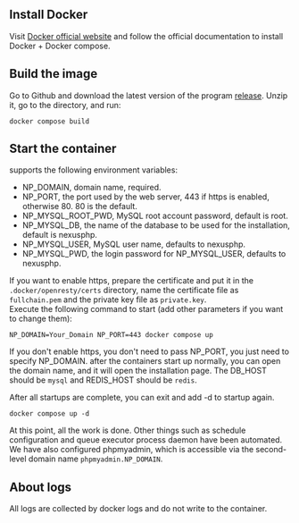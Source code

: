 
## Install Docker

Visit [Docker official website](https://docs.docker.com/engine/install/) and follow the official documentation to install Docker + Docker compose.

## Build the image

Go to Github and download the latest version of the program [release](https://github.com/xiaomlove/nexusphp/releases/latest). Unzip it, go to the directory, and run: 
``` 
docker compose build 
```

## Start the container 
supports the following environment variables:
- NP_DOMAIN, domain name, required.
- NP_PORT, the port used by the web server, 443 if https is enabled, otherwise 80. 80 is the default.
- NP_MYSQL_ROOT_PWD, MySQL root account password, default is root.
- NP_MYSQL_DB, the name of the database to be used for the installation, default is nexusphp.
- NP_MYSQL_USER, MySQL user name, defaults to nexusphp.
- NP_MYSQL_PWD, the login password for NP_MYSQL_USER, defaults to nexusphp.

If you want to enable https, prepare the certificate and put it in the `.docker/openresty/certs` directory, name the certificate file as `fullchain.pem` and the private key file as `private.key`.  
Execute the following command to start (add other parameters if you want to change them):

``` 
NP_DOMAIN=Your_Domain NP_PORT=443 docker compose up 
```

If you don't enable https, you don't need to pass NP_PORT, you just need to specify NP_DOMAIN. after the containers start up normally, you can open the domain name, and it will open the installation page. The DB_HOST should be `mysql` and REDIS_HOST should be `redis`.

After all startups are complete, you can exit and add -d to startup again.
``` 
docker compose up -d 
```

At this point, all the work is done. Other things such as schedule configuration and queue executor process daemon have been automated. We have also configured phpmyadmin, which is accessible via the second-level domain name `phpmyadmin.NP_DOMAIN`.

## About logs

All logs are collected by docker logs and do not write to the container.
